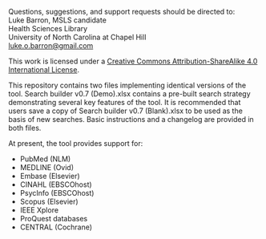 Questions, suggestions, and support requests should be directed to:  
Luke Barron, MSLS candidate  
Health Sciences Library  
University of North Carolina at Chapel Hill  
luke.o.barron@gmail.com  

This work is licensed under a
[Creative Commons Attribution-ShareAlike 4.0 International License][cc-by-sa].

[cc-by-sa]: http://creativecommons.org/licenses/by-sa/4.0/

This repository contains two files implementing identical versions of the tool. Search builder v0.7 (Demo).xlsx contains a pre-built search strategy demonstrating several key features of the tool. It is recommended that users save a copy of Search builder v0.7 (Blank).xlsx to be used as the basis of new searches. Basic instructions and a changelog are provided in both files. 

At present, the tool provides support for:
- PubMed (NLM)
- MEDLINE (Ovid)
- Embase (Elsevier)
- CINAHL (EBSCOhost)
- PsycInfo (EBSCOhost)
- Scopus (Elsevier)
- IEEE Xplore
- ProQuest databases
- CENTRAL (Cochrane)
